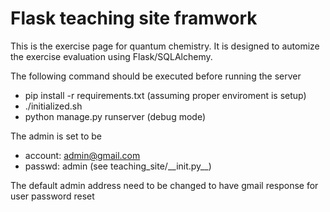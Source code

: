 Flask teaching site framwork
============================

This is the exercise page for quantum chemistry. 
It is designed to automize the exercise evaluation using Flask/SQLAlchemy.

The following command should be executed before running the server
* pip install -r requirements.txt (assuming proper enviroment is setup)
* ./initialized.sh
* python manage.py runserver (debug mode)

The admin is set to be 
* account: admin@gmail.com
* passwd: admin
(see teaching\_site/\_\_init.py\_\_)

The default admin address need to be changed to have gmail response for user password reset
